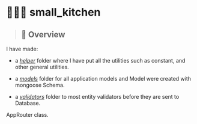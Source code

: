 # 👷🔧🔩 small_kitchen

> ## 👀 Overview

I have made:

- a [_helper_](/helper) folder where I have put all the utilities such as constant, and other general utilities.
- a [_models_](model) folder for all application models and Model were created with mongoose Schema.

- a [_validators_](validators) folder to most entity validators before they are sent to Database.

AppRouter class.
